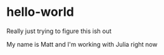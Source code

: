 # hello-world
Really just trying to figure this ish out

My name is Matt and I'm working with Julia right now
